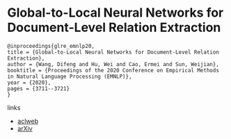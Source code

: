 # Global-to-Local Neural Networks for Document-Level Relation Extraction

```
@inproceedings{glre_emnlp20,
title = {Global-to-Local Neural Networks for Document-Level Relation Extraction},
author = {Wang, Difeng and Hu, Wei and Cao, Ermei and Sun, Weijian},
booktitle = {Proceedings of the 2020 Conference on Empirical Methods in Natural Language Processing (EMNLP)},
year = {2020},
pages = {3711--3721}
}
```

links
- [aclweb](https://www.aclweb.org/anthology/2020.emnlp-main.303/)
- [arXiv](https://arxiv.org/abs/2009.10359)
